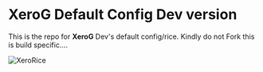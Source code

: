# XeroG Default Config Dev version

This is the repo for **XeroG** Dev's default config/rice. Kindly do not Fork this is build specific....

![XeroRice](https://i.imgur.com/53WpbgA.png)
